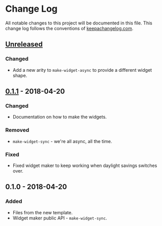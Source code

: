 # Change Log
All notable changes to this project will be documented in this file. This change log follows the conventions of [keepachangelog.com](http://keepachangelog.com/).

## [Unreleased]
### Changed
- Add a new arity to `make-widget-async` to provide a different widget shape.

## [0.1.1] - 2018-04-20
### Changed
- Documentation on how to make the widgets.

### Removed
- `make-widget-sync` - we're all async, all the time.

### Fixed
- Fixed widget maker to keep working when daylight savings switches over.

## 0.1.0 - 2018-04-20
### Added
- Files from the new template.
- Widget maker public API - `make-widget-sync`.

[Unreleased]: https://github.com/your-name/turrometro/compare/0.1.1...HEAD
[0.1.1]: https://github.com/your-name/turrometro/compare/0.1.0...0.1.1
